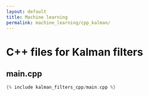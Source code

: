 ```yaml
---
layout: default
title: Machine learning
permalink: machine_learning/cpp_kalman/
---
```


# C++ files for Kalman filters

## main.cpp

```cpp
{% include kalman_filters_cpp/main.cpp %}
```
